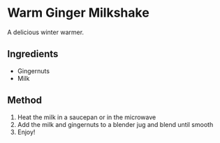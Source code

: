 Warm Ginger Milkshake
=====================

A delicious winter warmer.


Ingredients
-----------

- Gingernuts
- Milk


Method
------

1. Heat the milk in a saucepan or in the microwave
2. Add the milk and gingernuts to a blender jug and blend until smooth
3. Enjoy!
